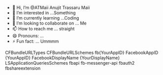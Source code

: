 - 👋 Hi, I’m @ATMaii Anujit Trassaru Maii
- 👀 I’m interested in ...Something
- 🌱 I’m currently learning ...Coding
- 💞️ I’m looking to collaborate on ... Me
- 📫 How to reach me ... straight
- 😄 Pronouns: ... 
- ⚡ Fun fact: ... Ummmm

<!---
ATMaii/ATMaii is a ✨ special ✨ repository because its `README.md` (this file) appears on your GitHub profile.
You can click the Preview link to take a look at your changes.
--->

<key>CFBundleURLTypes</key>
<array>
  <dict>
    <key>CFBundleURLSchemes</key>
    <array>
      <string>fb{YourAppID}</string>
    </array>
  </dict>
</array>
<key>FacebookAppID</key>
<string>{YourAppID}</string>
<key>FacebookDisplayName</key>
<string>{YourDisplayName}</string>
<key>LSApplicationQueriesSchemes</key>
<array>
  <string>fbapi</string>
  <string>fb-messenger-api</string>
  <string>fbauth2</string>
  <string>fbshareextension</string>
</array>